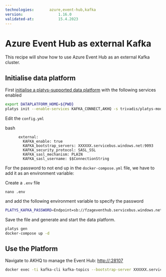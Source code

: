 ```yaml
---
technologies:       azure,event-hub,kafka
version:				1.16.0
validated-at:			15.4.2023
---
```


# Azure Event Hub as external Kafka

This recipe will show how to use Azure Event Hub as an external Kafka cluster. 

## Initialise data platform

First [initialise a platys-supported data platform](../documentation/getting-started) with the following services enabled

```bash
export DATAPLATFORM_HOME=${PWD}
platys init --enable-services KAFKA_CONNECT,AKHQ -s trivadis/platys-modern-data-platform -w 1.16.0
```

Edit the `config.yml` 

bash
```
      external:
        KAFKA_enable: true
        KAFKA_bootstrap_servers: XXXXXX.servicebus.windows.net:9093
        KAFKA_security_protocol: SASL_SSL
        KAFKA_sasl_mechanism: PLAIN
        KAFKA_sasl_username: $$ConnectionString
```

For the password to not end up in the `docker-compose.yml` file, we have to add it as an environment variable:

Create a `.env` file 

```
nano .env
```

and add the following environment variable to specify the password 

```bash
PLATYS_KAFKA_PASSWORD=Endpoint=sb://fzageventhub.servicebus.windows.net/;SharedAccessKeyName=RootManageSharedAccessKey;SharedAccessKey=F1pPaMBrrSNaMyuxzhLgBG8LhkxQd/QEc+AEhO/DyKo=
```

Save the file and generate and start the data platform.

```bash
platys gen
docker-compose up -d
```

## Use the Platform

Navigate to AKHQ to manage the Event Hub: <http://:28107>

```bash
docker exec -ti kafka-cli kafka-topics --bootstrap-server XXXXXX.servicebus.windows.net:9093 --command-config config.properties --list
```


